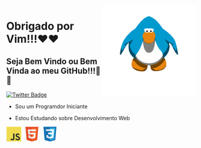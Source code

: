 <img src = "Action_Dance_Light_Blue.webp" width = "250px" align = 'right'>

<h1>Obrigado por Vim!!!❤️❤️</h1>
<h2>Seja Bem Vindo ou Bem Vinda ao meu GitHub!!!🗿🍷</h2>
<div id'badges'>
    <a href = "https://twitter.com/Alessan63448086"><img src="https://img.shields.io/badge/Twitter-blue?style=for-the-badge&logo=twitter&logoColor=white" alt="Twitter Badge"/></a>
</div>
<ul>
  <li><p>Sou um Programdor Iniciante</p></li>
  <li><p>Estou Estudando sobre Desenvolvimento Web</p></li>
</ul>  
<div>
  <img src="https://github.com/devicons/devicon/blob/master/icons/javascript/javascript-original.svg" title="JavaScript" alt="JavaScript" width="40" height="40"/>&nbsp;
  <img src="https://github.com/devicons/devicon/blob/master/icons/html5/html5-original.svg" title="HTML5" alt="HTML" width="40" height="40"/>&nbsp;
  <img src = "https://github.com/devicons/devicon/blob/master/icons/css3/css3-original.svg" title="CSS3" alt="CSS" width="40" height="40"/>&nbsp;
</div>
